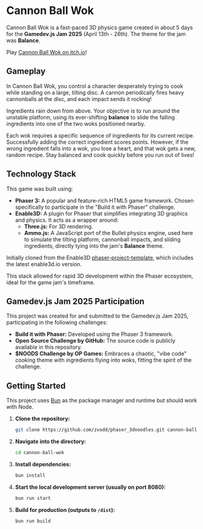 # Cannon Ball Wok

Cannon Ball Wok is a fast-paced 3D physics game created in about 5 days for the **Gamedev.js Jam 2025** (April 13th - 26th). The theme for the jam was **Balance**.

Play [Cannon Ball Wok on itch.io](https://o0ddity.itch.io/cannon-ball-wok)!

## Gameplay

In Cannon Ball Wok, you control a character desperately trying to cook while standing on a large, tilting disc. A cannon periodically fires heavy cannonballs at the disc, and each impact sends it rocking!

Ingredients rain down from above. Your objective is to run around the unstable platform, using its ever-shifting **balance** to slide the falling ingredients into one of the two woks positioned nearby.

Each wok requires a specific sequence of ingredients for its current recipe. Successfully adding the correct ingredient scores points. However, if the wrong ingredient falls into a wok, you lose a heart, and that wok gets a new, random recipe. Stay balanced and cook quickly before you run out of lives!

## Technology Stack

This game was built using:

* **Phaser 3:** A popular and feature-rich HTML5 game framework. Chosen specifically to participate in the "Build it with Phaser" challenge.
* **Enable3D:** A plugin for Phaser that simplifies integrating 3D graphics and physics. It acts as a wrapper around:
    * **Three.js:** For 3D rendering.
    * **Ammo.js:** A JavaScript port of the Bullet physics engine, used here to simulate the tilting platform, cannonball impacts, and sliding ingredients, directly tying into the jam's **Balance** theme.

Initially cloned from the Enable3D [phaser-project-template](https://github.com/yandeu/phaser-project-template), which includes the latest enable3d.io version.

This stack allowed for rapid 3D development within the Phaser ecosystem, ideal for the game jam's timeframe.

## Gamedev.js Jam 2025 Participation

This project was created for and submitted to the Gamedev.js Jam 2025, participating in the following challenges:

* **Build it with Phaser:** Developed using the Phaser 3 framework.
* **Open Source Challenge by GitHub:** The source code is publicly available in this repository.
* **$NOODS Challenge by OP Games:** Embraces a chaotic, "vibe code" cooking theme with ingredients flying into woks, fitting the spirit of the challenge.

## Getting Started

This project uses [Bun](https://bun.sh/) as the package manager and runtime but should work with Node.

1.  **Clone the repository:**
    ```bash
    git clone https://github.com/zvodd/phaser_3dnoodles.git cannon-ball-wok
    ```
2.  **Navigate into the directory:**
    ```bash
    cd cannon-ball-wok
    ```
3.  **Install dependencies:**
    ```bash
    bun install
    ```
4.  **Start the local development server (usually on port 8080):**
    ```bash
    bun run start
    ```
5.  **Build for production (outputs to `/dist`):**
    ```bash
    bun run build
    ```